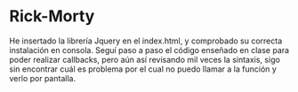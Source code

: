 # Rick-Morty
He insertado la librería Jquery en el index.html, y comprobado su correcta instalación en consola.
Seguí paso a paso el código enseñado en clase para poder realizar callbacks, pero aún así revisando mil 
veces la sintaxis, sigo sin encontrar cuál es problema por el cual no puedo llamar a la función y verlo 
por pantalla.

